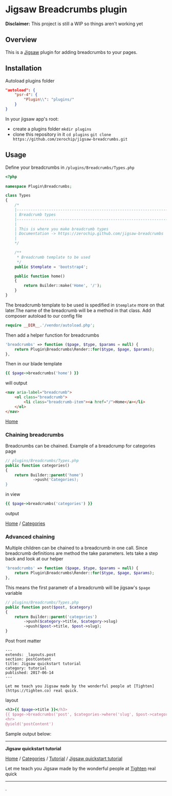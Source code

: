 
# Jigsaw Breadcrumbs plugin

**Disclaimer:** This project is still a WIP so things aren't working yet

## Overview
This is a [Jigsaw](https://github.com/tightenco/jigsaw)  plugin for adding breadcrumbs to your pages.

## Installation
Autoload plugins folder

```json
"autoload": {
    "psr-4": {
        "Plugin\\": "plugins/"
    }
} 
```

In your jigsaw app's root:
-  create a plugins folder
`mkdir plugins`
- clone this repository in it
`cd plugins`
`git clone https://github.com/zerochip/jigsaw-breadcrumbs.git`

## Usage
Define your breadcrumbs in `/plugins/Breadcrumbs/Types.php`
```php
<?php
    
namespace Plugin\Breadcrumbs;

class Types
{
    /*
    |--------------------------------------------------------------------------
    | Breadcrumb types
    |--------------------------------------------------------------------------
    |
    | This is where you make breadcrumb types
    | Documentation -> https://zerochip.github.com/jigsaw-breadcrumbs
    |
    */

    /**
     * Breadcrumb template to be used
     */
    public $template = 'bootstrap4';

    public function home()
    {
        return Builder::make('Home', '/');
    }
}

```
The breadcrumb template to be used is spedified in `$template` more on that later.The name of the breadcrumb will be a method in that class.
Add composer autoload to our config file
```php
require __DIR__.'/vendor/autoload.php';
```
Then add a helper function for breadcrumbs
```php
'breadcrumbs' => function ($page, $type, $params = null) {
    return Plugin\Breadcrumbs\Render::for($type, $page, $params);
},
```
Then in our blade template
```ruby
{{ $page->breadcrumbs('home') }}
```
will output
```html
<nav aria-label="breadcrumb">
    <ol class="breadcrumb">
        <li class="breadcrumb-item"><a href="/">Home</a></li>
    </ol>
</nav>
```
<a href="/">Home</a>

### Chaining breadcrumbs
Breadcrumbs can be chained. Example of a breadcrump for categories page
```php
// plugins/Breadcrumbs/Types.php
public function categories()
{
    return Builder::parent('home')
            ->push('Categories);
}
```

in view
```ruby
{{ $page->breadcrumbs('categories') }}
```

output

<a href="/">Home</a> / <a href="/categories">Categories</a>

### Advanced chaining
Multiple children can be chained to a breadcrumb in one call. Since breadcrumb definitions are method the take parameters.  lets take a step back and look at our helper
```php
'breadcrumbs' => function ($page, $type, $params = null) {
    return Plugin\Breadcrumbs\Render::for($type, $page, $params);
},
```
This means the first parametr of a breadcrumb will be jigsaw's `$page` variable
```php
// plugins/Breadcrumbs/Types.php
public function post($post, $category)
{
    return Builder::parent('categories')
        ->push($category->title, $category->slug)
        ->push($post->title, $post->slug);
}
```
Post front matter
```
---
extends: _layouts.post
section: postContent
title: Jigsaw quickstart tutorial
category: tutorial
published: 2017-06-14
---

Let me teach you Jigsaw made by the wonderful people at [Tighten](https://tighten.co) real quick.
```
layout
```ruby
<h3>{{ $page->title }}</h3>
{{ $page->breadcrumbs('post', $categories->where('slug', $post->category)->first() }}
<hr>
@yield('postContent')
```
Sample output below:

----

**Jigsaw quickstart tutorial**

<a href="/">Home</a> / <a href="/categories">Categories</a> / <a href="/categories/tutorial">Tutorial</a> / <a href="/2018-06-19-jigsaw_quickstart_tutorial">Jigsaw quickstart tutorial</a>
<p>Let me teach you Jigsaw made by the wonderful people at <a href="https://tighten.co">Tighten</a> real quick<p>

----

.
